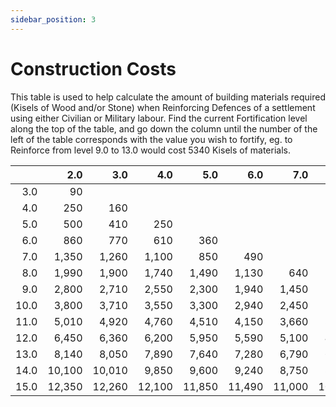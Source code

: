 ```yaml
---
sidebar_position: 3
---
```


# Construction Costs

This table is used to help calculate the amount of building materials
required (Kisels of Wood and/or Stone) when Reinforcing Defences of a settlement
using either Civilian or Military labour. Find the current Fortification
level along the top of the table, and go down the column until the number
of the left of the table corresponds with the value you wish to fortify,
eg. to Reinforce from level 9.0 to 13.0 would cost 5340 Kisels of materials.

| |2.0|3.0|4.0|5.0|6.0|7.0|8.0|9.0|10.0|11.0|12.0|13.0|14.0|15.0|
|-:|-:|-:|-:|-:|-:|-:|-:|-:|-:|-:|-:|-:|-:|-:|
|3.0|90
|4.0|250|160
|5.0|500|410|250
|6.0|860|770|610|360
|7.0|1,350|1,260|1,100|850|490
|8.0|1,990|1,900|1,740|1,490|1,130|640
|9.0|2,800|2,710|2,550|2,300|1,940|1,450|810
|10.0|3,800|3,710|3,550|3,300|2,940|2,450|1,810|1,000
|11.0|5,010|4,920|4,760|4,510|4,150|3,660|3,020|2,210|1,210
|12.0|6,450|6,360|6,200|5,950|5,590|5,100|4,460|3,650|2,650|1,440
|13.0|8,140|8,050|7,890|7,640|7,280|6,790|6,150|5,340|4,340|3,130|1,690
|14.0|10,100|10,010|9,850|9,600|9,240|8,750|8,110|7,300|6,300|5,090|3,650|1,960
|15.0|12,350|12,260|12,100|11,850|11,490|11,000|10,360|9,550|8,550|7,340|5,900|4,210|2,250
